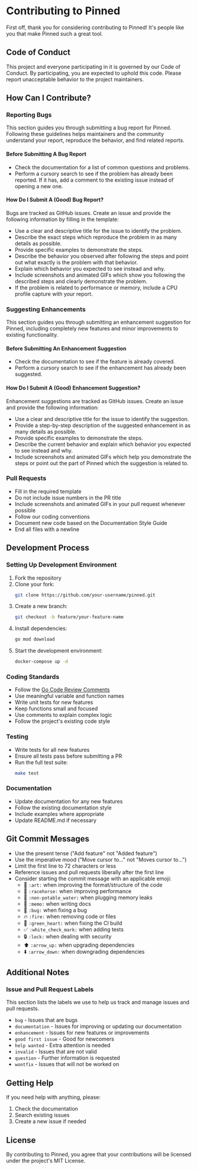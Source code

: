 # Contributing to Pinned

First off, thank you for considering contributing to Pinned! It's people like you that make Pinned such a great tool.

## Code of Conduct

This project and everyone participating in it is governed by our Code of Conduct. By participating, you are expected to uphold this code. Please report unacceptable behavior to the project maintainers.

## How Can I Contribute?

### Reporting Bugs

This section guides you through submitting a bug report for Pinned. Following these guidelines helps maintainers and the community understand your report, reproduce the behavior, and find related reports.

#### Before Submitting A Bug Report

* Check the documentation for a list of common questions and problems.
* Perform a cursory search to see if the problem has already been reported. If it has, add a comment to the existing issue instead of opening a new one.

#### How Do I Submit A (Good) Bug Report?

Bugs are tracked as GitHub issues. Create an issue and provide the following information by filling in the template:

* Use a clear and descriptive title for the issue to identify the problem.
* Describe the exact steps which reproduce the problem in as many details as possible.
* Provide specific examples to demonstrate the steps.
* Describe the behavior you observed after following the steps and point out what exactly is the problem with that behavior.
* Explain which behavior you expected to see instead and why.
* Include screenshots and animated GIFs which show you following the described steps and clearly demonstrate the problem.
* If the problem is related to performance or memory, include a CPU profile capture with your report.

### Suggesting Enhancements

This section guides you through submitting an enhancement suggestion for Pinned, including completely new features and minor improvements to existing functionality.

#### Before Submitting An Enhancement Suggestion

* Check the documentation to see if the feature is already covered.
* Perform a cursory search to see if the enhancement has already been suggested.

#### How Do I Submit A (Good) Enhancement Suggestion?

Enhancement suggestions are tracked as GitHub issues. Create an issue and provide the following information:

* Use a clear and descriptive title for the issue to identify the suggestion.
* Provide a step-by-step description of the suggested enhancement in as many details as possible.
* Provide specific examples to demonstrate the steps.
* Describe the current behavior and explain which behavior you expected to see instead and why.
* Include screenshots and animated GIFs which help you demonstrate the steps or point out the part of Pinned which the suggestion is related to.

### Pull Requests

* Fill in the required template
* Do not include issue numbers in the PR title
* Include screenshots and animated GIFs in your pull request whenever possible
* Follow our coding conventions
* Document new code based on the Documentation Style Guide
* End all files with a newline

## Development Process

### Setting Up Development Environment

1. Fork the repository
2. Clone your fork:
   ```bash
   git clone https://github.com/your-username/pinned.git
   ```
3. Create a new branch:
   ```bash
   git checkout -b feature/your-feature-name
   ```
4. Install dependencies:
   ```bash
   go mod download
   ```
5. Start the development environment:
   ```bash
   docker-compose up -d
   ```

### Coding Standards

* Follow the [Go Code Review Comments](https://github.com/golang/go/wiki/CodeReviewComments)
* Use meaningful variable and function names
* Write unit tests for new features
* Keep functions small and focused
* Use comments to explain complex logic
* Follow the project's existing code style

### Testing

* Write tests for all new features
* Ensure all tests pass before submitting a PR
* Run the full test suite:
  ```bash
  make test
  ```

### Documentation

* Update documentation for any new features
* Follow the existing documentation style
* Include examples where appropriate
* Update README.md if necessary

## Git Commit Messages

* Use the present tense ("Add feature" not "Added feature")
* Use the imperative mood ("Move cursor to..." not "Moves cursor to...")
* Limit the first line to 72 characters or less
* Reference issues and pull requests liberally after the first line
* Consider starting the commit message with an applicable emoji:
    * 🎨 `:art:` when improving the format/structure of the code
    * 🐎 `:racehorse:` when improving performance
    * 🚱 `:non-potable_water:` when plugging memory leaks
    * 📝 `:memo:` when writing docs
    * 🐛 `:bug:` when fixing a bug
    * 🔥 `:fire:` when removing code or files
    * 💚 `:green_heart:` when fixing the CI build
    * ✅ `:white_check_mark:` when adding tests
    * 🔒 `:lock:` when dealing with security
    * ⬆️ `:arrow_up:` when upgrading dependencies
    * ⬇️ `:arrow_down:` when downgrading dependencies

## Additional Notes

### Issue and Pull Request Labels

This section lists the labels we use to help us track and manage issues and pull requests.

* `bug` - Issues that are bugs
* `documentation` - Issues for improving or updating our documentation
* `enhancement` - Issues for new features or improvements
* `good first issue` - Good for newcomers
* `help wanted` - Extra attention is needed
* `invalid` - Issues that are not valid
* `question` - Further information is requested
* `wontfix` - Issues that will not be worked on

## Getting Help

If you need help with anything, please:

1. Check the documentation
2. Search existing issues
3. Create a new issue if needed

## License

By contributing to Pinned, you agree that your contributions will be licensed under the project's MIT License.

